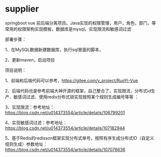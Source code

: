 # supplier
springboot vue 前后端分离项目。Java实现的权限管理，用户，角色，部门，等常用的权限架构实现模板，数据库是mysql。实现限流和敏感词过滤

部署步骤：

1、在MySQL数据新建数据库，执行sql里面的脚本，

2、更新maven，启动项目

项目说明：

1、前端和后端代码可以参考，https://gitee.com/y_project/RuoYi-Vue

2、后端代码也是参考前端大神开源的框架，自己整合了，实现限流，分布式id生产、敏感词过滤、使用redis分布式锁实现按照某个规则生成编号等等 ：

3、实现限流：参考地址：https://blog.csdn.net/u014373554/article/details/106799201

4、实现敏感词过滤：参考地址：https://blog.csdn.net/u014373554/article/details/107182944

5、基于Redis的redisson框架实现分布式单号，按照有序生成分布式ID（自定义规则生成）参数地址：https://blog.csdn.net/u014373554/article/details/107076636

